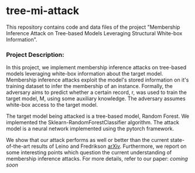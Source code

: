 # tree-mi-attack
This repository contains code and data files of the project "Membership Inference Attack on Tree-based Models Leveraging Structural White-box Information".

### Project Description:
In this project, we implement membership inference attacks on tree-based models leveraging white-box information about the target model. Membership inference attacks exploit the model's stored information on it's training dataset to infer the membership of an instance. Formally, the adversary aims to predict whether a certain record, r, was used to train the target model, M, using some auxiliary knowledge. The adversary assumes white-box access to the target model.

The target model being attacked is a tree-based model, Random Forest. We implemented the Sklearn-RandomForestClassifier algorithm. The attack model is a neural network implemented using the pytorch framework.

We show that our attack performs as well or better than the current state-of-the-art results of Leino and Fredrikson [arXiv](https://arxiv.org/abs/1906.11798). Furthermore, we report on some interesting points which question the current understanding of membership inference attacks. For more details, refer to our paper: *coming soon*
